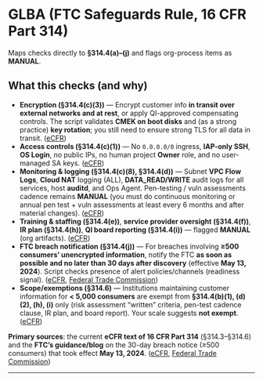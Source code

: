 # **GLBA (FTC Safeguards Rule, 16 CFR Part 314)**
Maps checks directly to **§314.4(a)–(j)** and flags org-process items as **MANUAL**.

## What this checks (and why)

* **Encryption (§314.4(c)(3))** — Encrypt customer info **in transit over external networks and at rest**, or apply QI-approved compensating controls. The script validates **CMEK on boot disks** and (as a strong practice) **key rotation**; you still need to ensure strong TLS for all data in transit. ([eCFR][1])
* **Access controls (§314.4(c)(1))** — No `0.0.0.0/0` ingress, **IAP-only SSH**, **OS Login**, no public IPs, no human project **Owner** role, and no user-managed SA keys. ([eCFR][1])
* **Monitoring & logging (§314.4(c)(8), §314.4(d))** — Subnet **VPC Flow Logs**, **Cloud NAT** logging (ALL), **DATA\_READ/WRITE** audit logs for all services, host **auditd**, and Ops Agent. Pen-testing / vuln assessments cadence remains **MANUAL** (you must do continuous monitoring or annual pen test + vuln assessments at least every 6 months and after material changes). ([eCFR][1])
* **Training & staffing (§314.4(e))**, **service provider oversight (§314.4(f))**, **IR plan (§314.4(h))**, **QI board reporting (§314.4(i))** — flagged **MANUAL** (org artifacts). ([eCFR][1])
* **FTC breach notification (§314.4(j))** — For breaches involving **≥500 consumers’ unencrypted information**, notify the FTC **as soon as possible and no later than 30 days after discovery** (effective **May 13, 2024**). Script checks presence of alert policies/channels (readiness signal). ([eCFR][1], [Federal Trade Commission][2])
* **Scope/exemptions (§314.6)** — Institutions maintaining customer information for **< 5,000 consumers** are exempt from **§314.4(b)(1), (d)(2), (h), (i)** only (risk assessment “written” criteria, pen-test cadence clause, IR plan, and board report). Your scale suggests **not exempt**. ([eCFR][1])

**Primary sources**: the current **eCFR text of 16 CFR Part 314** (§314.3–§314.6) and the **FTC’s guidance/blog** on the 30-day breach notice (≥500 consumers) that took effect **May 13, 2024**. ([eCFR][1], [Federal Trade Commission][2])

---

[1]: https://www.ecfr.gov/current/title-16/chapter-I/subchapter-C/part-314 "
    eCFR :: 16 CFR Part 314 -- Standards for Safeguarding Customer Information
  "
[2]: https://www.ftc.gov/business-guidance/blog/2024/05/safeguards-rule-notification-requirement-now-effect?utm_source=chatgpt.com "Safeguards Rule notification requirement now in effect"
